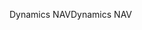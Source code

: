 <span data-ttu-id="b476a-101">Dynamics NAV</span><span class="sxs-lookup"><span data-stu-id="b476a-101">Dynamics NAV</span></span>
